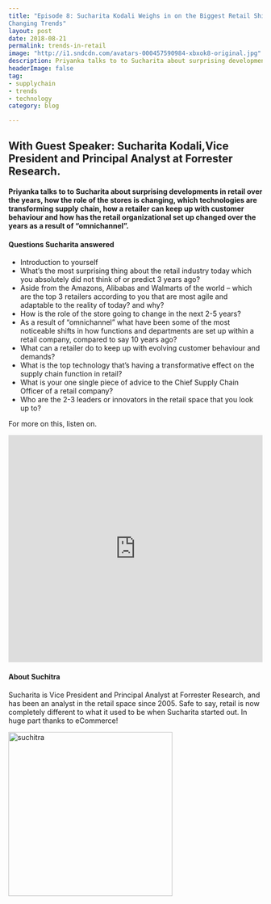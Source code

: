 ```yaml
---
title: "Episode 8: Sucharita Kodali Weighs in on the Biggest Retail Shifts and How a Brand Can Keep Up with
Changing Trends"
layout: post
date: 2018-08-21
permalink: trends-in-retail
image: "http://i1.sndcdn.com/avatars-000457590984-xbxok8-original.jpg"
description: Priyanka talks to to Sucharita about surprising developments in retail over the years and how the role of the stores is changing
headerImage: false
tag:
- supplychain
- trends
- technology
category: blog

---
```

## With Guest Speaker: Sucharita Kodali,Vice President and Principal Analyst at Forrester Research. 
#### Priyanka talks to to Sucharita about surprising developments in retail over the years, how the role of the stores is changing, which technologies are transforming supply chain, how a retailer can keep up with customer behaviour and how has the retail organizational set up changed over the years as a result of “omnichannel”. 


#### Questions Sucharita answered
- Introduction to yourself
- What’s the most surprising thing about the retail industry today which you absolutely did not think of or predict 3 years ago?
-  Aside from the Amazons, Alibabas and Walmarts of the world – which are the top 3 retailers according to you that are most agile and adaptable to the reality of today? and why?  
- How is the role of the store going to change in the next 2-5 years?
- As a result of “omnichannel” what have been some of the most noticeable shifts in how functions and departments are set up within a retail company, compared to say 10 years ago?
- What can a retailer do to keep up with evolving customer behaviour and demands?
- What is the top technology that’s having a transformative effect on the supply chain function in retail?
- What is your one single piece of advice to the Chief Supply Chain Officer of a retail company? 
- Who are the 2-3 leaders or innovators in the retail space that you look up to?


For more on this, listen on.


<iframe width="100%" height="450" scrolling="no" frameborder="no" allow="autoplay" src="https://w.soundcloud.com/player/?url=https%3A//api.soundcloud.com/tracks/488568711&color=%235ba28e&auto_play=false&hide_related=false&show_comments=true&show_user=true&show_reposts=false&show_teaser=true&visual=true"></iframe>



#### About Suchitra

Sucharita is Vice President and Principal Analyst at Forrester Research, and has been an analyst in the retail space since 2005. Safe to say, retail is now completely different to what it used to be when Sucharita started out. In huge part thanks to eCommerce! 

<img src= "https://s23.a2zinc.net/clients/nrf/globaladmin/custom/photos/contact_1124.jpg" alt="suchitra" width="325px">


